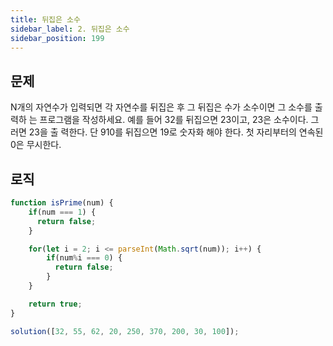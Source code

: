 ```yaml
---
title: 뒤집은 소수
sidebar_label: 2. 뒤집은 소수
sidebar_position: 199
---
```


## 문제 
N개의 자연수가 입력되면 각 자연수를 뒤집은 후 그 뒤집은 수가 소수이면 그 소수를 출력하 는 프로그램을 작성하세요. 예를 들어 32를 뒤집으면 23이고, 23은 소수이다. 그러면 23을 출 력한다. 단 910를 뒤집으면 19로 숫자화 해야 한다. 첫 자리부터의 연속된 0은 무시한다.

## 로직

```js
function isPrime(num) { 
    if(num === 1) {
      return false;
    }

    for(let i = 2; i <= parseInt(Math.sqrt(num)); i++) {
        if(num%i === 0) {
          return false;
        }
    }

    return true;
}

solution([32, 55, 62, 20, 250, 370, 200, 30, 100]);
```




